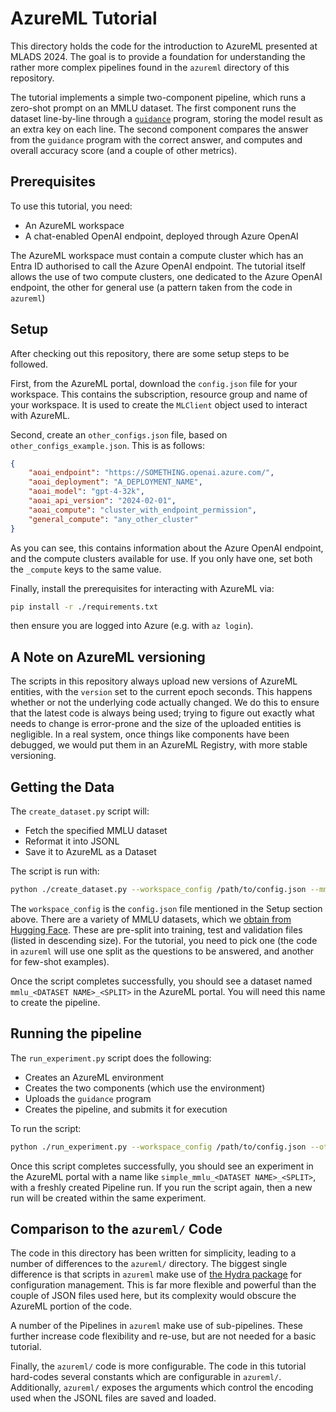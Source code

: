# AzureML Tutorial

This directory holds the code for the introduction to AzureML presented at MLADS 2024.
The goal is to provide a foundation for understanding the rather more complex pipelines found in the `azureml` directory of this repository.

The tutorial implements a simple two-component pipeline, which runs a zero-shot prompt on an MMLU dataset.
The first component runs the dataset line-by-line through a [`guidance`](https://github.com/guidance-ai/guidance) program, storing the model result as an extra key on each line.
The second component compares the answer from the `guidance` program with the correct answer, and computes and overall accuracy score (and a couple of other metrics).

## Prerequisites

To use this tutorial, you need:

- An AzureML workspace
- A chat-enabled OpenAI endpoint, deployed through Azure OpenAI

The AzureML workspace must contain a compute cluster which has an Entra ID authorised to call the Azure OpenAI endpoint.
The tutorial itself allows the use of two compute clusters, one dedicated to the Azure OpenAI endpoint, the other for general use (a pattern taken from the code in `azureml`)

## Setup

After checking out this repository, there are some setup steps to be followed.

First, from the AzureML portal, download the `config.json` file for your workspace.
This contains the subscription, resource group and name of your workspace.
It is used to create the `MLClient` object used to interact with AzureML.

Second, create an `other_configs.json` file, based on `other_configs_example.json`.
This is as follows:
```json
{
    "aoai_endpoint": "https://SOMETHING.openai.azure.com/",
    "aoai_deployment": "A_DEPLOYMENT_NAME",
    "aoai_model": "gpt-4-32k",
    "aoai_api_version": "2024-02-01",
    "aoai_compute": "cluster_with_endpoint_permission",
    "general_compute": "any_other_cluster"
}
```
As you can see, this contains information about the Azure OpenAI endpoint, and the compute clusters available for use.
If you only have one, set both the `_compute` keys to the same value.

Finally, install the prerequisites for interacting with AzureML via:
```bash
pip install -r ./requirements.txt
```
then ensure you are logged into Azure (e.g. with `az login`).

## A Note on AzureML versioning

The scripts in this repository always upload new versions of AzureML entities, with the `version` set to the current epoch seconds.
This happens whether or not the underlying code actually changed.
We do this to ensure that the latest code is always being used; trying to figure out exactly what needs to change is error-prone and the size of the uploaded entities is negligible.
In a real system, once things like components have been debugged, we would put them in an AzureML Registry, with more stable versioning.

## Getting the Data

The `create_dataset.py` script will:
- Fetch the specified MMLU dataset
- Reformat it into JSONL
- Save it to AzureML as a Dataset

The script is run with:
```bash
python ./create_dataset.py --workspace_config /path/to/config.json --mmlu_dataset <DATASET NAME> --split <train|test|alidation>
```
The `workspace_config` is the `config.json` file mentioned in the Setup section above.
There are a variety of MMLU datasets, which we [obtain from Hugging Face](https://huggingface.co/datasets/tasksource/mmlu).
These are pre-split into training, test and validation files (listed in descending size).
For the tutorial, you need to pick one (the code in `azureml` will use one split as the questions to be answered, and another for few-shot examples).

Once the script completes successfully, you should see a dataset named `mmlu_<DATASET NAME>_<SPLIT>` in the AzureML portal.
You will need this name to create the pipeline.

## Running the pipeline

The `run_experiment.py` script does the following:
- Creates an AzureML environment
- Creates the two components (which use the environment)
- Uploads the `guidance` program
- Creates the pipeline, and submits it for execution

To run the script:
```bash
python ./run_experiment.py --workspace_config /path/to/config.json --other_config /path/to/other_config.json --dataset_name mmlu_<DATASET NAME>_<SPLIT> --guidance_program ./guidance_programs/zero_shot.py
```
Once this script completes successfully, you should see an experiment in the AzureML portal with a name like `simple_mmlu_<DATASET NAME>_<SPLIT>`, with a freshly created Pipeline run.
If you run the script again, then a new run will be created within the same experiment.

## Comparison to the `azureml/` Code

The code in this directory has been written for simplicity, leading to a number of differences to the `azureml/` directory.
The biggest single difference is that scripts in `azureml` make use of [the Hydra package](https://hydra.cc/) for configuration management.
This is far more flexible and powerful than the couple of JSON files used here, but its complexity would obscure the AzureML portion of the code.

A number of the Pipelines in `azureml` make use of sub-pipelines.
These further increase code flexibility and re-use, but are not needed for a basic tutorial.

Finally, the `azureml/` code is more configurable.
The code in this tutorial hard-codes several constants which are configurable in `azureml/`.
Additionally, `azureml/` exposes the arguments which control the encoding used when the JSONL files are saved and loaded.
